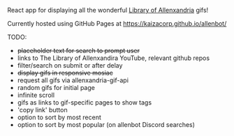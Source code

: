 React app for displaying all the wonderful [Library of Allenxandria](https://www.youtube.com/@TheLibraryofAllenxandria) gifs!

Currently hosted using GitHub Pages at https://kaizacorp.github.io/allenbot/

TODO:

- ~~placeholder text for search to prompt user~~
- links to The Library of Allenxandira YouTube, relevant github repos
- filter/search on submit or after delay
- ~~display gifs in responsive mosiac~~
- request all gifs via allenxandria-gif-api
- random gifs for initial page
- infinite scroll
- gifs as links to gif-specific pages to show tags
- 'copy link' button
- option to sort by most recent
- option to sort by most popular (on allenbot Discord searches)
